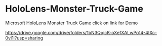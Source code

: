 # HoloLens-Monster-Truck-Game
Microsoft HoloLens Monster Truck Game
click on link for Demo

https://drive.google.com/drive/folders/1bN3QqicK-oXefXALwPo14-4IXc-0vl1l?usp=sharing
